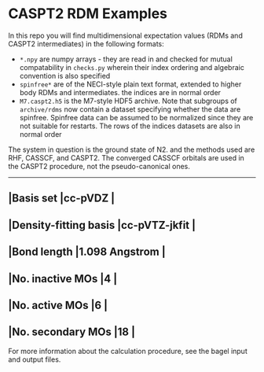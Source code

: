 # CASPT2 RDM Examples
In this repo you will find multidimensional expectation values (RDMs and CASPT2 intermediates) in the following formats:
 - `*.npy` are numpy arrays - they are read in and checked for mutual compatability in `checks.py` wherein their index ordering and algebraic convention is also specified
 - `spinfree*` are of the NECI-style plain text format, extended to higher body RDMs and intermediates. the indices are in normal order
 - `M7.caspt2.h5` is the M7-style HDF5 archive. Note that subgroups of `archive/rdms` now contain a dataset specifying whether the data are spinfree. Spinfree data can be assumed to be normalized since they are not suitable for restarts. The rows of the indices datasets are also in normal order

The system in question is the ground state of N2. and the methods used are RHF, CASSCF, and CASPT2. The converged CASSCF orbitals are used in the CASPT2 procedure, not the pseudo-canonical ones.

--------------------------------------------
|Basis set             |cc-pVDZ            |
--------------------------------------------
|Density-fitting basis |cc-pVTZ-jkfit      |
--------------------------------------------
|Bond length           |1.098 Angstrom     |
--------------------------------------------
|No. inactive MOs      |4                  |
--------------------------------------------
|No. active MOs        |6                  |
--------------------------------------------
|No. secondary MOs     |18                 |
--------------------------------------------

For more information about the calculation procedure, see the bagel input and output files.
